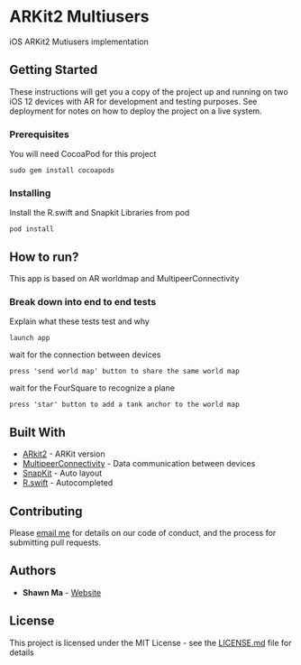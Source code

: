 # ARKit2 Multiusers

iOS ARKit2 Mutiusers implementation

## Getting Started

These instructions will get you a copy of the project up and running on two iOS 12 devices with AR for development and testing purposes. See deployment for notes on how to deploy the project on a live system.

### Prerequisites

You will need CocoaPod for this project
```
sudo gem install cocoapods
```

### Installing

Install the R.swift and Snapkit Libraries from pod

```
pod install
```

## How to run?

This app is based on AR worldmap and MultipeerConnectivity

### Break down into end to end tests

Explain what these tests test and why

```
launch app
```

wait for the connection between devices
```
press 'send world map' button to share the same world map
```

wait for the FourSquare to recognize a plane
```
press 'star' button to add a tank anchor to the world map
```


## Built With

* [ARkit2](https://developer.apple.com/arkit/) - ARKit version
* [MultipeerConnectivity](https://developer.apple.com/documentation/multipeerconnectivity) - Data communication between devices
* [SnapKit](http://snapkit.io) - Auto layout
* [R.swift](https://github.com/mac-cain13/R.swift) - Autocompleted

## Contributing

Please [email me](mailto:emailme.mx@gmail.com) for details on our code of conduct, and the process for submitting pull requests.

## Authors

* **Shawn Ma** - [Website](https://xiaoma.space)

## License

This project is licensed under the MIT License - see the [LICENSE.md](LICENSE.md) file for details

